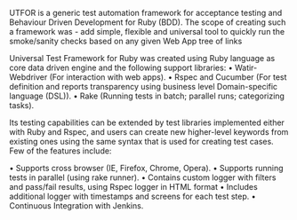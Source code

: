UTFOR is a generic test automation framework for acceptance testing and Behaviour Driven Development for Ruby (BDD).
The scope of creating such a framework was - add simple, flexible and universal tool to quickly run the smoke/sanity checks based on any given Web App tree of links

Universal Test Framework for Ruby was created using Ruby language as core data driven engine and the following support libraries: 
• Watir-Webdriver (For interaction with web apps).
• Rspec and Cucumber (For test definition and reports transparency using business level Domain-specific language (DSL)).
• Rake (Running tests in batch; parallel runs; categorizing tasks). 

Its testing capabilities can be extended by test libraries implemented either with Ruby and Rspec, and users can create new higher-level keywords from existing ones using the same syntax that is used for creating test cases. 
Few of the features include:

• Supports cross browser (IE, Firefox, Chrome, Opera).
• Supports running tests in parallel (using rake runner).
• Contains custom logger with filters and pass/fail results, using Rspec logger in HTML format 
• Includes additional logger with timestamps and screens for each test step.
• Continuous Integration with Jenkins. 
